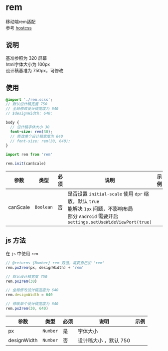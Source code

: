 # rem
移动端rem适配  
参考 [hostcss](https://github.com/imochen/hotcss)

## 说明
基准参照为 320 屏幕  
html字体大小为 100px  
设计稿基准为 750px，可修改

## 使用

```scss
@import './rem.scss';
// 默认设计稿宽度 750
// 全局修改设计稿宽度为 640
// $designWidth: 640;

body {
  // 设计稿字体大小 30
  font-size: rem(30);
  // 修改单个设计稿宽度为 640
  // font-size: rem(30, 640);
}

```

```js
import rem from 'rem'

rem.init(canScale)
```
| 参数     | 类型      | 必须 | 说明                                                                                                                           | 示例 |
| -------- | --------- | ---- | ------------------------------------------------------------------------------------------------------------------------------ | ---- |
| canScale | `Boolean` | 否   | 是否设置 `initial-scale` 使用 `dpr` 缩放，默认 `true` <br> 能解决 `1px` 问题，不影响布局 <br> 部分 `Android` 需要开启 `settings.setUseWideViewPort(true)` |     |

## js 方法
在 `js` 中使用 `rem`
```js
// @returns {Number} rem 数值，需要自己加 'rem'
rem.px2rem(px, designWidth) + 'rem'

// 默认设计稿宽度 750
rem.px2rem(30)

// 全局修改设计稿宽度为 640
rem.designWidth = 640

// 修改单个设计稿宽度为 640
rem.px2rem(30, 640)
```
| 参数 | 类型     | 必须 | 说明 | 示例 |
| ---- | -------- | ---- | ---- | ---- |
| px   | `Number` | 是   |   字体大小   |     |
| designWidth   | `Number` | 否   |   设计稿大小 ，默认 750  |     |
